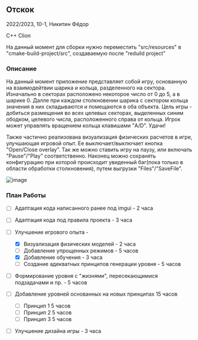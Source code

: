 ## Отскок
2022/2023, 10-1, Никитин Фёдор

С++ Clion

На данный момент для сборки нужно переместить "src/resources" в "cmake-build-project/src", создаваемую после "reduild project"

### Описание

На данный момент приложение представляет собой игру, основанную на взаимодейтвии шарика и кольца, разделенного на сектора. Изначально в секторах расположено некоторое число от 0 до 5, а в шарике 0. Далле при каждом столкновении шарика с сектором кольца значения в них складываются и помещаются в оба объекта. Цель игры - добиться размещения во всех целевых секторах, выделенных синим ободком, целевого числа, расположенного справа от кольца. Игрок может управлять вращением кольца клавишами "A/D". Удачи!

Также частично реализована визуализация физических расчетов в игре, улучшающая игровой опыт. Ее выключает/выключает кнопка "Open/Close overlay". Так же можно ставить игру на паузу, или включать "Pause"/"Play" соответственно. Наконец можно сохранять конфигурацию при которой происходит увиденный баг(пока только в области обработки столкновения), путем выгрузки "Files"/"SaveFile".

![image](https://user-images.githubusercontent.com/113089910/202012908-ae003299-9da4-4043-9ac1-63e1d3c233eb.png)

### План Работы

- [ ] Адаптация кода написанного ранее под imgui - 2 часа
- [ ] Адаптация кода под правила проекта - 3 часа
- [ ] Улучшение игрового опыта - 
  * [x] Визуализация физических моделей - 2 часа 
  * [ ] Добавление упрощенных режимов - 5 часов
  * [x] Добавление обучения - 3 часа
  * [ ] Создание адекватных принципов генерации уровня - 5 часов
- [ ] Формирование уровня с "жизнями", пересекающимися подзадачами и пр. -  5 часов
- [ ] Добавление уровней основанных на новых принципах 15 часов
  * [ ] Принцип 1 5 часов
  * [ ] Принцип 2 5 часов
  * [ ] Принцип 3 5 часов
- [ ] Улучшение дизайна игры - 3 часа

